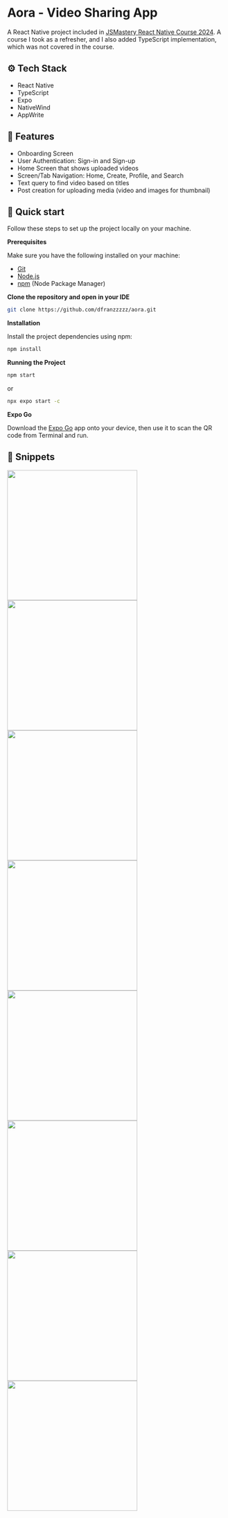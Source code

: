 # Aora - Video Sharing App

A React Native project included in [JSMastery React Native Course 2024](https://www.youtube.com/watch?v=ZBCUegTZF7M). A course I took as a refresher, and I also added TypeScript implementation, which was not covered in the course.

## ⚙️ Tech Stack
- React Native
- TypeScript
- Expo
- NativeWind
- AppWrite

## 🤖 Features
- Onboarding Screen
- User Authentication: Sign-in and Sign-up
- Home Screen that shows uploaded videos
- Screen/Tab Navigation: Home, Create, Profile, and Search
- Text query to find video based on titles
- Post creation for uploading media (video and images for thumbnail)

## 🚀 Quick start

Follow these steps to set up the project locally on your machine.

**Prerequisites**

Make sure you have the following installed on your machine:

- [Git](https://git-scm.com/)
- [Node.js](https://nodejs.org/en)
- [npm](https://www.npmjs.com/) (Node Package Manager)

**Clone the repository and open in your IDE**

```bash
git clone https://github.com/dfranzzzzz/aora.git
```

**Installation**

Install the project dependencies using npm:

```bash
npm install
```

**Running the Project**

```bash
npm start
```
or
```bash
npx expo start -c
```

**Expo Go**

Download the [Expo Go](https://expo.dev/go) app onto your device, then use it to scan the QR code from Terminal and run.

## 📸 Snippets
<p>
  <img src="public/OnboardingScreen.jpg" width="300" />
  <img src="public/SignInScreen.jpg" width="300" />
  <img src="public/SignUpScreen.jpg" width="300" />
  <img src="public/HomeScreen.jpg" width="300" />
  <img src="public/SearchScreen.jpg" width="300" />
  <img src="public/CreateScreen.jpg" width="300" />
  <img src="public/ProfileScreenEmpty.jpg" width="300" />
  <img src="public/ProfileScreen.jpg" width="300" />
</p>


